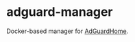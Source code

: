 # adguard-manager
Docker-based manager for [AdGuardHome](https://github.com/AdguardTeam/AdGuardHome).
